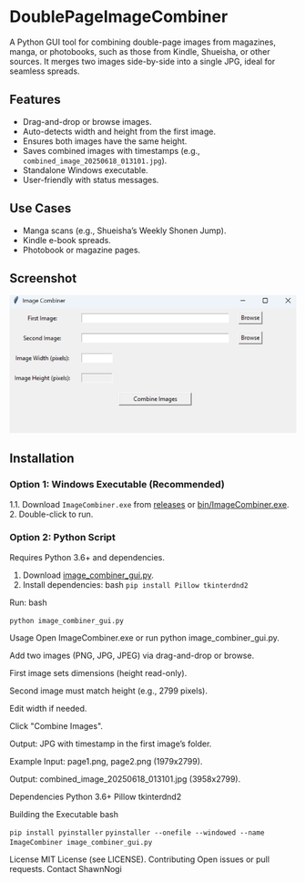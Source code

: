 # DoublePageImageCombiner

A Python GUI tool for combining double-page images from magazines, manga, or photobooks, such as those from Kindle, Shueisha, or other sources. It merges two images side-by-side into a single JPG, ideal for seamless spreads.

## Features
- Drag-and-drop or browse images.
- Auto-detects width and height from the first image.
- Ensures both images have the same height.
- Saves combined images with timestamps (e.g., `combined_image_20250618_013101.jpg`).
- Standalone Windows executable.
- User-friendly with status messages.

## Use Cases
- Manga scans (e.g., Shueisha’s Weekly Shonen Jump).
- Kindle e-book spreads.
- Photobook or magazine pages.

## Screenshot
![GUI](screenshots/screenshot1.png)

## Installation

### Option 1: Windows Executable (Recommended)
1.1. Download `ImageCombiner.exe` from [releases](https://github.com/ShawnNogi/DoublePageImageCombiner/releases/tag/v1.0.0) or [bin/ImageCombiner.exe](bin/ImageCombiner.exe).
2. Double-click to run.

### Option 2: Python Script
Requires Python 3.6+ and dependencies.
1. Download [image_combiner_gui.py](image_combiner_gui.py).
2. Install dependencies:
   bash
   ```pip install Pillow tkinterdnd2```
   
Run:
bash

```python image_combiner_gui.py```

Usage
Open ImageCombiner.exe or run python image_combiner_gui.py.

Add two images (PNG, JPG, JPEG) via drag-and-drop or browse.

First image sets dimensions (height read-only).

Second image must match height (e.g., 2799 pixels).

Edit width if needed.

Click "Combine Images".

Output: JPG with timestamp in the first image’s folder.

Example
Input: page1.png, page2.png (1979x2799).

Output: combined_image_20250618_013101.jpg (3958x2799).

Dependencies
Python 3.6+
Pillow
tkinterdnd2

Building the Executable
bash

```pip install pyinstaller```
```pyinstaller --onefile --windowed --name ImageCombiner image_combiner_gui.py```

License
MIT License (see LICENSE).
Contributing
Open issues or pull requests.
Contact
ShawnNogi

